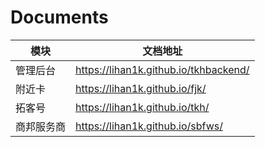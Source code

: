 # Documents

| 模块       | 文档地址                              |
| ---------- | ------------------------------------- |
| 管理后台   | https://lihan1k.github.io/tkhbackend/ |
| 附近卡     | https://lihan1k.github.io/fjk/        |
| 拓客号     | https://lihan1k.github.io/tkh/        |
| 商邦服务商 | https://lihan1k.github.io/sbfws/      |

